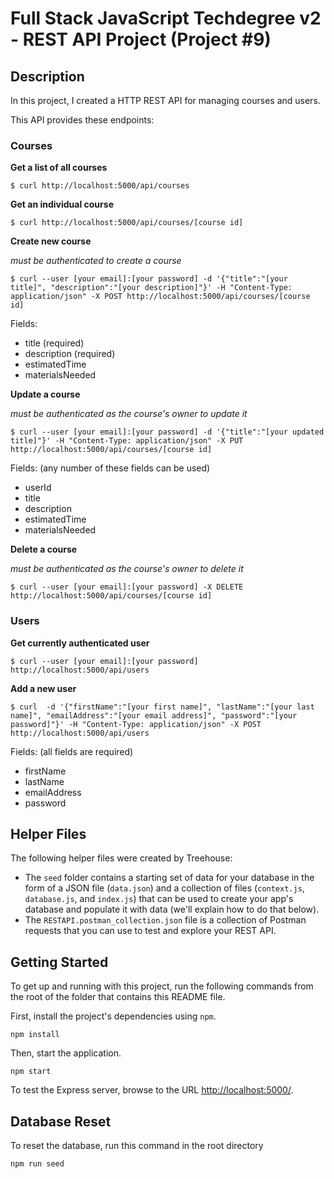 
# Full Stack JavaScript Techdegree v2 - REST API Project (Project #9)
## Description
In this project, I created a HTTP REST API for managing courses and users.

This API provides these endpoints:

### Courses
**Get a list of all courses**
```
$ curl http://localhost:5000/api/courses
```

**Get an individual course**
```
$ curl http://localhost:5000/api/courses/[course id]
```

**Create new course**

*must be authenticated to create a course*

```
$ curl --user [your email]:[your password] -d '{"title":"[your title]", "description":"[your description]"}' -H "Content-Type: application/json" -X POST http://localhost:5000/api/courses/[course id]
```
Fields:
- title (required)
- description (required)
- estimatedTime
- materialsNeeded

**Update a course**

*must be authenticated as the course's owner to update it*
```
$ curl --user [your email]:[your password] -d '{"title":"[your updated title]"}' -H "Content-Type: application/json" -X PUT http://localhost:5000/api/courses/[course id]
```
Fields: (any number of these fields can be used)
- userId
- title
- description
- estimatedTime
- materialsNeeded

**Delete a course**

*must be authenticated as the course's owner to delete it*
```
$ curl --user [your email]:[your password] -X DELETE http://localhost:5000/api/courses/[course id]
```


### Users
**Get currently authenticated user**
```
$ curl --user [your email]:[your password] http://localhost:5000/api/users
```

**Add a new user**
```
$ curl  -d '{"firstName":"[your first name]", "lastName":"[your last name]", "emailAddress":"[your email address]", "password":"[your password]"}' -H "Content-Type: application/json" -X POST http://localhost:5000/api/users
```
Fields: (all fields are required)
- firstName
- lastName
- emailAddress
- password


## Helper Files
The following helper files were created by Treehouse:

* The `seed` folder contains a starting set of data for your database in the form of a JSON file (`data.json`) and a collection of files (`context.js`, `database.js`, and `index.js`) that can be used to create your app's database and populate it with data (we'll explain how to do that below).
* The `RESTAPI.postman_collection.json` file is a collection of Postman requests that you can use to test and explore your REST API.

## Getting Started

To get up and running with this project, run the following commands from the root of the folder that contains this README file.

First, install the project's dependencies using `npm`.

```
npm install
```

Then, start the application.

```
npm start
```

To test the Express server, browse to the URL [http://localhost:5000/](http://localhost:5000/).

## Database Reset
To reset the database, run this command in the root directory
```
npm run seed
```
